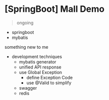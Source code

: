 # [SpringBoot] Mall Demo

> ongoing

- springboot
- mybatis

something new to me

- development techniques
  - mybatis generator
  - unified API response
  - use Global Exception
    - define Exception Code 
    - use @Valid to simplify
  - swagger
  - redis